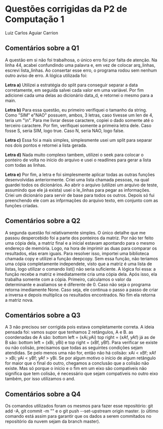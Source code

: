 <H1> Questões corrigidas da P2 de Computação 1 </H1>
<p> Luiz Carlos Aguiar Carrion </p>

<H2> Comentários sobre a Q1 </H2>
<p> A questão em si não foi trabalhosa, o único erro foi por falta de atenção. Na linha 44, acabei confundindo uma palavra e, em vez de colocar arq_linhas, escrevi lista_linhas. Ao consertar esse erro, o programa rodou sem nenhum outro aviso de erro. A lógica utilizada foi:</p>

<p><b> Letra a)</b> Utilizei a estratégia do split para conseguir separar a data corretamente, em seguida salvei cada valor em uma variável. Por fim adicionei cada uma delas ao dicionário data_d, e retornei o mesmo para a main.</p>

<p><b> Letra b)</b> Para essa questão, eu primeiro verifiquei o tamanho da string. Como "SIM" e"NAO" possuem, ambos, 3 letras, caso tivesse um len de 4, teria um "\n". Para me livrar desse caractere, copiei o dado somente até o terceiro caractere. Por fim, verifiquei somente a primeira letra dele. Caso fosse S, seria SIM, logo true. Caso N, seria NAO, logo false. </p>

<p><b> Letra c)</b> Essa foi a mais simples, simplesmente usei um split para separar nos dois pontos e retornei a lista gerada. </p>

<p><b> Letra d)</b> Nada muito complexo tambem, utilizei o seek para colocar o ponteiro de volta no início do arquivo e usei o readlines para gerar a lista com todas as linhas.</p>

<p><b> Letra e)</b> Por fim, a letra e foi simplesmente aplicar todas as outras funções desenvolvidas anteriormente. Criei uma lista chamada pessoas, na qual guardei todos os dicionários. Ao abrir o arquivo (utilizei um arquivo de teste, assumindo que ele já exista) usei o le_linhas para pegar as informações. Criei um dicionário para servir de base para todos os outros. Depois só fui preenchendo ele com as infprmações do arquivo texto, em conjunto com as funções criadas.</p>

<H2> Comentários sobre a Q2 </H2>
<p> A segunda questão foi relativamente simples. O único detalhe que me passou despercebido foi a parte dos ponteiros da matriz. Por não ter feito uma cópia dela, a matriz final e a inicial estavam apontando para o mesmo endereço de memória. Logo, na hora de imprimir as duas para comparar os resultados, elas eram iguais. Para resolver isso, importei uma biblioteca chamada copy e utilizei a função deepcopy. Sem essa função, não teriamos uma cópia completamente independete, visto que a matriz é uma lista de listas, logo utilizar o comando list() não seria suficiente. A lógica foi essa: a função recebe a matriz e imediatamente cria uma cópia dela. Após isso, ela trabalha somente com a cópia. Primeiro, calculamos o valor da determinante e avaliamos se é diferente de 0. Caso não seja o programa retorna imediamente None. Caso seja, ele continua o passo a passo de criar a inversa e depois multiplica os resultados encontrados. No fim ela retorna a matriz nova. </p>

<H2> Comentários sobre a Q3 </H2>
<p> A 3 não precisou ser corrigida pois estava completamente correta. A ideia pensada foi: vamos supor que tenhamos 2 retângulos, A e B. as coordenadas de A são: bottom left = (xAi,yAi) top right = (xAf, yAf) já as de B são: bottom left = (xBi, yBi) e top right = (xBf, yBf). Para verificar se existe ou não colisão, precisamos que todas as seguintes condições sejam atendidas. Se pelo menos uma não for, então não há colisão: xAi < xBf; xAf > xBi; yAi < yBf; yAf > yBi. Se por algum motivo o início de algum retângulo for maior que o final do outro, chegamos a conclusão que a colisão não existe. Mas só porque o início e o fim em um eixo são compatíveis não significa que tem colisão, é necessário que sejam compatíveis no outro eixo também, por isso utilizamos o and. </p>

<H2> Comentários sobre a Q4 </H2>
<p> Os comandos utilizados foram os mesmos para fazer esse repositório: git add -A, git commit -m "" e o git push --set-upstream origin master. (o último comando está assim para garantir que os dados a serem commitados no repositório da nuvem sejam da branch master). </p>
